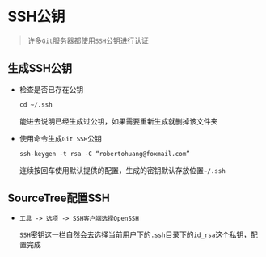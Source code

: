 # SSH公钥

> 许多`Git`服务器都使用`SSH`公钥进行认证

## 生成SSH公钥

- 检查是否已存在公钥

  ```reStructuredText
  cd ~/.ssh
  ```

  能进去说明已经生成过公钥，如果需要重新生成就删掉该文件夹

- 使用命令生成`Git SSH`公钥

  ```reStructuredText
  ssh-keygen -t rsa -C “robertohuang@foxmail.com”
  ```

  连续按回车使用默认提供的配置，生成的密钥默认存放位置`~/.ssh`

## SourceTree配置SSH

- `工具 -> 选项 -> SSH客户端选择OpenSSH`

  `SSH`密钥这一栏自然会去选择当前用户下的`.ssh`目录下的`id_rsa`这个私钥，配置完成

